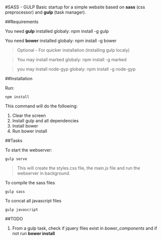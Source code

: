 #SASS - GULP
Basic startup for a simple website based on **sass** (css preprocessor) and **gulp** (task manager).

##Requirements

You need **gulp** installed globaly: npm install -g gulp

You need **bower** installed globaly: npm install -g bower

>Optional - For quicker installation (installing gulp localy)

>You may install marked globaly: npm install -g marked

>you may install node-gyp globaly: npm install -g node-gyp

##Installation

Run:
    
    npm install
This command will do the following:

1. Clear the screen
2. Install gulp and all dependencies
3. Install bower
4. Run bower install

##Tasks

To start the webserver:

    gulp serve

>This will create the styles.css file, the main.js file and run the webserver in background.

To compile the sass files

    gulp sass

To concat all javascript files

    gulp javascript    


##TODO

1. From a gulp task, check if jquery files exist in *bower_components* and if not run **bower install**

